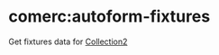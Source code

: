 # comerc:autoform-fixtures
Get fixtures data for [Collection2](https://github.com/aldeed/meteor-collection2)
